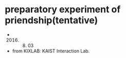 # preparatory experiment of priendship(tentative)
- 2016. 08. 03
- from KIXLAB: KAIST Interaction Lab.
